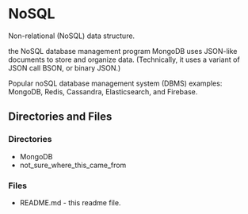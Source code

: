 # NoSQL

Non-relational (NoSQL) data structure.

the NoSQL database management program MongoDB uses JSON-like documents to store and organize data. (Technically, it uses a variant of JSON call BSON, or binary JSON.)


Popular noSQL database management system (DBMS) examples:
MongoDB, Redis, Cassandra, Elasticsearch, and Firebase.

## Directories and Files

### Directories

* MongoDB
* not_sure_where_this_came_from

### Files

* README.md - this readme file.